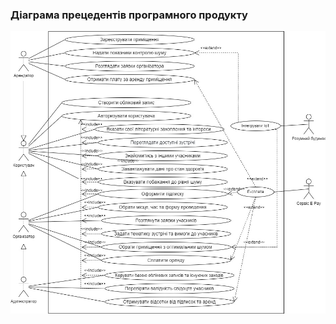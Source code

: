 ### Діаграма прецедентів програмного продукту
![](1-SoftwareRequirements/1.3-SoftwareUserRequirements/1.3.3-UseCaseDiagram/Use%20Case.jpg)
